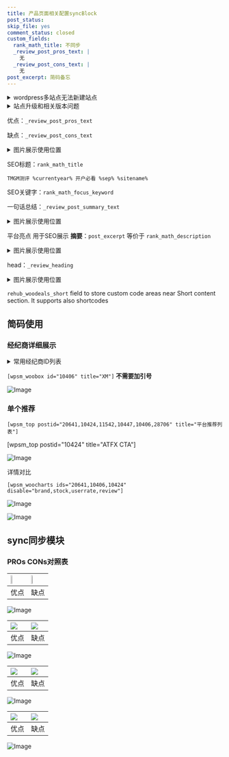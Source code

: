 ```yaml
---
title: 产品页面相关配置syncBlock
post_status: 
skip_file: yes
comment_status: closed
custom_fields:
  rank_math_title: 不同步
  _review_post_pros_text: |
    无
  _review_post_cons_text: |
    无
post_excerpt: 简码备忘
---
```

<details><summary>wordpress多站点无法新建站点</summary>

<li>和报错需要清理cookies一样的原因</li>
<li>wp-config.php里面<code>define( 'SUBDOMAIN_INSTALL', false );//子域名安装</code></li>
<li>新建子站点是用<code>define( 'SUBDOMAIN_INSTALL', true);//子域名安装</code> 完成以后，改成<code>false</code></li>
</details>

<details><summary>站点升级和相关版本问题</summary>

<p>wordpress：5.9.9
woocommerce：7.5.1
出现问题的地方：主题选项里面>><strong>Product layout >>compact style</strong></p>
<p>如何出现没有用过的字段 导致无法保存。先导出配置 然后进行修改，后面再次恢复即可。</p>
<p>出现部分字段无法显示时，需要返回默认布局后，对产品进行保存就好了。</p>
<p></p>
</details>

优点：`_review_post_pros_text`

缺点：`_review_post_cons_text`

<details><summary>图片展示使用位置</summary>

<img src="https://prod-files-secure.s3.us-west-2.amazonaws.com/39ed1227-6d7d-4570-be36-9ccd4a2c4241/f51d3d83-55d4-4bdf-9604-f37ec77ab556/Untitled.png?X-Amz-Algorithm=AWS4-HMAC-SHA256&X-Amz-Content-Sha256=UNSIGNED-PAYLOAD&X-Amz-Credential=ASIAZI2LB4663YV7KVSF%2F20251028%2Fus-west-2%2Fs3%2Faws4_request&X-Amz-Date=20251028T045524Z&X-Amz-Expires=3600&X-Amz-Security-Token=IQoJb3JpZ2luX2VjEP3%2F%2F%2F%2F%2F%2F%2F%2F%2F%2FwEaCXVzLXdlc3QtMiJGMEQCIEuH%2FORsO9jvlnsh7AotFekv0v6EKnk7b5BEzBSImw0mAiB5%2BvoxKDbkXBjxFPT1RqNOMxBVPvJYhgAtDaozvW1z2CqIBAi2%2F%2F%2F%2F%2F%2F%2F%2F%2F%2F8BEAAaDDYzNzQyMzE4MzgwNSIM6GwsachDgycL3orhKtwDHMB%2BSPt4dDteJ4FM23K2GD%2BuEAHsNMJeF1cGR8A0lSb5nGKf5cEwvhnBeDztKjmAFu4KMugbozGfEOwUAdOFDAil32ml87088YsZcuTbDrOYm%2Fd6kHKnltlmZYEnrSmcTaifxNvUCQs2jljzE%2BObwOJAWcfFWrXObfnDXLcDotBVtWmUGDACfHLYpo7vQxDRECXUnZytUF%2B8qKVRMi85J%2BAhBp%2B3m%2F22%2FO5P1uqFU3liQ9%2F%2BAsymJSvWPwvCLPQCd3RHg57pNskL3rohR9HuineMVcw06tl1DyvWVuGWn0J6RIRu36c2eGta1xhCXou1xLnb8gCGjQ8BhVdSGp%2FpbXr1tmPK1t91cQz5Zt3gq7%2FFjd9EC3XwcsMo1RLGLoSk%2F72Em4cYlCU7HQDTS3G64KPL8Y3BYKplNuwTnJtz7t7o%2FEyshxCHedGknZ1ddWKOwvBWK%2Fzah0xzAwIHY2VzV1IiPSkGfa%2FTea0CmUvLgePCWXXhELHft05ZtWPbDSsz4XLtXeWHdzasZTbUzFCMdKtKDZcI9gYwQFq22uuLEOUxVXIxevATIgql7gtH1XmoRmAoCZgWOqUr55rnz6ZeDFezSNnXK8UE2dNX81UejWaziPl2S%2B4vmrqGJ90wloyByAY6pgGGjYW5Hq2T%2Bv5igrFwMmYIP21ohDDvNVYn2NTM5WXaqKCL4cE9mAm9lYzYy%2FZz9jkdmhxun2z14aJafOol7axM23Q4jqaZvlXHeRttBfUgD1ifqOSD7GvCXw2kHCAbgNk3yAiFwAElNDzYmOX4ES0xWmDyXDZ8p%2F9l7ahAL93xH%2BmwbMibUm2OonW5bANGTMX3pp80LXW%2BUYFjQvSBAzJICFj40dJk&X-Amz-Signature=6d9e8d4e61ea7d9da2dfb1e747c36fc47a246abc6c96df20a606f458f2166efa&X-Amz-SignedHeaders=host&x-amz-checksum-mode=ENABLED&x-id=GetObject" alt="Image">
</details>

SEO标题：`rank_math_title`

`TMGM测评 %currentyear% 开户必看 %sep% %sitename%`

SEO关键字：`rank_math_focus_keyword`

一句话总结：`_review_post_summary_text`

<details><summary>图片展示使用位置</summary>

<img src="https://prod-files-secure.s3.us-west-2.amazonaws.com/39ed1227-6d7d-4570-be36-9ccd4a2c4241/4b96a922-296c-4f4e-8630-d1c870cbce01/Untitled.png?X-Amz-Algorithm=AWS4-HMAC-SHA256&X-Amz-Content-Sha256=UNSIGNED-PAYLOAD&X-Amz-Credential=ASIAZI2LB4663GR4DDR4%2F20251028%2Fus-west-2%2Fs3%2Faws4_request&X-Amz-Date=20251028T045525Z&X-Amz-Expires=3600&X-Amz-Security-Token=IQoJb3JpZ2luX2VjEP3%2F%2F%2F%2F%2F%2F%2F%2F%2F%2FwEaCXVzLXdlc3QtMiJHMEUCIF5IhptXpeLZx%2F8IlQYhzX2a7ZMcOljSSez0n6I5JfKuAiEA%2BhUZ1T1c0ZMhNjaKD%2B%2BmGmn0VoJgljSSbv9ZAT2vxX0qiAQItv%2F%2F%2F%2F%2F%2F%2F%2F%2F%2FARAAGgw2Mzc0MjMxODM4MDUiDAlqOcLMLq2gRQxa%2FircA7XqDii4LAttCwzoObbIi2jqDuWW1WwPv%2FSCq5LE5ZT5K5dZz3%2FKZXITRPwfBT0hd1%2B7FpwhmaD4pMUUx6hnrCl6NzyoMewbcxL%2FvOX%2BzMastlbcO6UtYWbsD4BevOfRw8JVJNFgTlI0crIGGqjaI5VU5YBh9m7M7OHawSy1JY6GHxnkNtlfFXrNXtbxTwkX7LJik63Iauu8qtkR9mHbGjaRnJNpUJK%2FbcbmHJA%2BHn2r4hh6oecugyWzbDGquMc7y1gPchN69zDdDI6njLNfnKeGH2kXAGblkk4Fi6b0KH1BY%2BLgON5ZO7ZKqJ1IBenjGJr4wzef6uX4i647z5gL0SCYVWYDhXIlxNFAEPOJBDmtMQfmjpgTPm3%2FnVktAJiSsu5%2BLfd%2FSk8XmQhBkE%2FW6zVgfx0qkXfRZNL9AbzOgiWRcopSkt0BinNfLwTHO44FPsr2h5I4O1Ms6TUNPolt4un91ZOa%2F4BioXTnVi6pq9tGfxmHfr7mQ1wQMR0ndA06Ql%2Fj693fsk1KhkE659ykig2PSkiQN%2BnbKn62vwjk0YIjYX9EV2clbzphYU7F2xVrub4mymJk22IHwdqB9kuvTtxyuf8TQhBSWlRTnoGd7skwmh8EDbNRQn7K2b1sMKGMgcgGOqUBf3ia8I9humaT0WuRCBIgY0gM0VS4fVbNrD2Ke5TsAganF02SdUrwPOoi%2B34Wkcgc8Fvk8QW0Aop5C4igyqE3mqGJ2CAq5k0JoIl5J8sq%2BdUFa9PuMWF2PYuVWB0aZiTUVQq86Zm8eHhNlf1GpYRO%2BaILKrvy7wmRqJjDbCyCDQbJlZNsrvArbcJZ%2BnYCbGJwNc3%2BjMUmArHGbGN5l9Z0qrxg8K5W&X-Amz-Signature=03c6333b5ed56d7c23d5f96e440dfd123126fbfab5939cedef14ba0dfd7f95cc&X-Amz-SignedHeaders=host&x-amz-checksum-mode=ENABLED&x-id=GetObject" alt="Image">
</details>

平台亮点 用于SEO展示 **摘要**：`post_excerpt`  等价于 `rank_math_description`

<details><summary>图片展示使用位置</summary>

<img src="https://prod-files-secure.s3.us-west-2.amazonaws.com/39ed1227-6d7d-4570-be36-9ccd4a2c4241/1ee11f63-b60a-4dfe-a7a7-d58ff23b5d88/Untitled.png?X-Amz-Algorithm=AWS4-HMAC-SHA256&X-Amz-Content-Sha256=UNSIGNED-PAYLOAD&X-Amz-Credential=ASIAZI2LB46635IWRX66%2F20251028%2Fus-west-2%2Fs3%2Faws4_request&X-Amz-Date=20251028T045526Z&X-Amz-Expires=3600&X-Amz-Security-Token=IQoJb3JpZ2luX2VjEP3%2F%2F%2F%2F%2F%2F%2F%2F%2F%2FwEaCXVzLXdlc3QtMiJHMEUCIHXV70Q70xdL31CRSsfhNxut1rpytKFfxGx4H9OIDp3OAiEAggrVPF%2BWAcQZHwJ32BDjEEV%2BHEAahpvKS9tAqEXU3QUqiAQItv%2F%2F%2F%2F%2F%2F%2F%2F%2F%2FARAAGgw2Mzc0MjMxODM4MDUiDJn%2FW5kKFXEMlN7HiyrcAytYyCxG0UcxouNHP%2FZrB5TfcMPlLFBLu6MkQYTekROXbhjYqTEU%2BDRdFqUAD722iM6fq%2B6xKRcGn%2BWG5JyNrMrdYFcC%2FkMyn5Z%2BPYyOhvuhkpSKo1nuZWKXBg8rXW565DpXAlJ3ebbtA9%2FWJqJCBiVroCkVQSlPAc3v7reJx1q2PvB48PZkDqPyTLcAStFXMXFaM3Dv9aP11u5%2B8OzFusXJuH9XURKpjILOtcesSMWf%2FdFgHVtulzUdm%2FUv7U2VPJm2EwwWrDnDH%2FyZaU5DQKfdEaESv9X72UkwjFF1GQih5vAzMOYiF%2Fp9q2hfsHRLbvoKZcvvvo4oahIF1fJ3FCKVgiMoopf%2BtXNzprC%2BAdIev33kSdAnX%2BnZr%2B1B%2Fo16q7kJgw9hXQS%2BPZEuUB%2FinWUGgJ426oWNF6TfGWcUBxw2O2BmmqFMcgGkburHuroz8hiASFdiZ3bD%2B3DyIlNkOBfrYW%2BOIGu6FYi%2Be9j5eq4CWYQ7aCqDtah7blt6ntWW1ff5s96VpXDMPHSjo8%2FE3zIzXtpWvlBSCN18esz%2F8Xe%2BdSXxgKx3aeDWSRMAPYyuC3QmVF1WwxGS6RQdG5lIsIBfkXdTNEEoJUNplmm1MhE7VlMUudEDUYgHm4ykMJ6MgcgGOqUBg0262gvHF8O%2BH3ypHVCRPV%2Bn7JI7JjpOqy3%2Fb7eRkwR5ds3yL2kiUx%2BK0L4GW0M06Pz4wxOaQbOExxyf99n%2B57kTmckCl18d%2FwtMWGxb1b0qyXha5H8rnfgqtnY8un1GaySszw1Tb3BweibzvRvqqIqvDVuauwilDgKcdKaKWE0361AKw6dLr2xyAiNgUxH%2Fy9cQzgAI%2BkSRJNWTMvKUgO2AtPfD&X-Amz-Signature=1965b554c614d755ba349e993d2cdde8019a5c0821aff9b48f3893e87972cba4&X-Amz-SignedHeaders=host&x-amz-checksum-mode=ENABLED&x-id=GetObject" alt="Image">
<img src="https://prod-files-secure.s3.us-west-2.amazonaws.com/39ed1227-6d7d-4570-be36-9ccd4a2c4241/ad4118b5-78d8-4fbe-801e-3b29b5d99c01/Untitled.png?X-Amz-Algorithm=AWS4-HMAC-SHA256&X-Amz-Content-Sha256=UNSIGNED-PAYLOAD&X-Amz-Credential=ASIAZI2LB46635IWRX66%2F20251028%2Fus-west-2%2Fs3%2Faws4_request&X-Amz-Date=20251028T045526Z&X-Amz-Expires=3600&X-Amz-Security-Token=IQoJb3JpZ2luX2VjEP3%2F%2F%2F%2F%2F%2F%2F%2F%2F%2FwEaCXVzLXdlc3QtMiJHMEUCIHXV70Q70xdL31CRSsfhNxut1rpytKFfxGx4H9OIDp3OAiEAggrVPF%2BWAcQZHwJ32BDjEEV%2BHEAahpvKS9tAqEXU3QUqiAQItv%2F%2F%2F%2F%2F%2F%2F%2F%2F%2FARAAGgw2Mzc0MjMxODM4MDUiDJn%2FW5kKFXEMlN7HiyrcAytYyCxG0UcxouNHP%2FZrB5TfcMPlLFBLu6MkQYTekROXbhjYqTEU%2BDRdFqUAD722iM6fq%2B6xKRcGn%2BWG5JyNrMrdYFcC%2FkMyn5Z%2BPYyOhvuhkpSKo1nuZWKXBg8rXW565DpXAlJ3ebbtA9%2FWJqJCBiVroCkVQSlPAc3v7reJx1q2PvB48PZkDqPyTLcAStFXMXFaM3Dv9aP11u5%2B8OzFusXJuH9XURKpjILOtcesSMWf%2FdFgHVtulzUdm%2FUv7U2VPJm2EwwWrDnDH%2FyZaU5DQKfdEaESv9X72UkwjFF1GQih5vAzMOYiF%2Fp9q2hfsHRLbvoKZcvvvo4oahIF1fJ3FCKVgiMoopf%2BtXNzprC%2BAdIev33kSdAnX%2BnZr%2B1B%2Fo16q7kJgw9hXQS%2BPZEuUB%2FinWUGgJ426oWNF6TfGWcUBxw2O2BmmqFMcgGkburHuroz8hiASFdiZ3bD%2B3DyIlNkOBfrYW%2BOIGu6FYi%2Be9j5eq4CWYQ7aCqDtah7blt6ntWW1ff5s96VpXDMPHSjo8%2FE3zIzXtpWvlBSCN18esz%2F8Xe%2BdSXxgKx3aeDWSRMAPYyuC3QmVF1WwxGS6RQdG5lIsIBfkXdTNEEoJUNplmm1MhE7VlMUudEDUYgHm4ykMJ6MgcgGOqUBg0262gvHF8O%2BH3ypHVCRPV%2Bn7JI7JjpOqy3%2Fb7eRkwR5ds3yL2kiUx%2BK0L4GW0M06Pz4wxOaQbOExxyf99n%2B57kTmckCl18d%2FwtMWGxb1b0qyXha5H8rnfgqtnY8un1GaySszw1Tb3BweibzvRvqqIqvDVuauwilDgKcdKaKWE0361AKw6dLr2xyAiNgUxH%2Fy9cQzgAI%2BkSRJNWTMvKUgO2AtPfD&X-Amz-Signature=ce3ac5af2d6e2ba73ed2eaa9ffb54df9525b12a882d94415ff44fc6a1cdec63f&X-Amz-SignedHeaders=host&x-amz-checksum-mode=ENABLED&x-id=GetObject" alt="Image">
<img src="https://prod-files-secure.s3.us-west-2.amazonaws.com/39ed1227-6d7d-4570-be36-9ccd4a2c4241/a38cf7c9-a79c-4b64-9e94-13589fe0758b/Untitled.png?X-Amz-Algorithm=AWS4-HMAC-SHA256&X-Amz-Content-Sha256=UNSIGNED-PAYLOAD&X-Amz-Credential=ASIAZI2LB46635IWRX66%2F20251028%2Fus-west-2%2Fs3%2Faws4_request&X-Amz-Date=20251028T045526Z&X-Amz-Expires=3600&X-Amz-Security-Token=IQoJb3JpZ2luX2VjEP3%2F%2F%2F%2F%2F%2F%2F%2F%2F%2FwEaCXVzLXdlc3QtMiJHMEUCIHXV70Q70xdL31CRSsfhNxut1rpytKFfxGx4H9OIDp3OAiEAggrVPF%2BWAcQZHwJ32BDjEEV%2BHEAahpvKS9tAqEXU3QUqiAQItv%2F%2F%2F%2F%2F%2F%2F%2F%2F%2FARAAGgw2Mzc0MjMxODM4MDUiDJn%2FW5kKFXEMlN7HiyrcAytYyCxG0UcxouNHP%2FZrB5TfcMPlLFBLu6MkQYTekROXbhjYqTEU%2BDRdFqUAD722iM6fq%2B6xKRcGn%2BWG5JyNrMrdYFcC%2FkMyn5Z%2BPYyOhvuhkpSKo1nuZWKXBg8rXW565DpXAlJ3ebbtA9%2FWJqJCBiVroCkVQSlPAc3v7reJx1q2PvB48PZkDqPyTLcAStFXMXFaM3Dv9aP11u5%2B8OzFusXJuH9XURKpjILOtcesSMWf%2FdFgHVtulzUdm%2FUv7U2VPJm2EwwWrDnDH%2FyZaU5DQKfdEaESv9X72UkwjFF1GQih5vAzMOYiF%2Fp9q2hfsHRLbvoKZcvvvo4oahIF1fJ3FCKVgiMoopf%2BtXNzprC%2BAdIev33kSdAnX%2BnZr%2B1B%2Fo16q7kJgw9hXQS%2BPZEuUB%2FinWUGgJ426oWNF6TfGWcUBxw2O2BmmqFMcgGkburHuroz8hiASFdiZ3bD%2B3DyIlNkOBfrYW%2BOIGu6FYi%2Be9j5eq4CWYQ7aCqDtah7blt6ntWW1ff5s96VpXDMPHSjo8%2FE3zIzXtpWvlBSCN18esz%2F8Xe%2BdSXxgKx3aeDWSRMAPYyuC3QmVF1WwxGS6RQdG5lIsIBfkXdTNEEoJUNplmm1MhE7VlMUudEDUYgHm4ykMJ6MgcgGOqUBg0262gvHF8O%2BH3ypHVCRPV%2Bn7JI7JjpOqy3%2Fb7eRkwR5ds3yL2kiUx%2BK0L4GW0M06Pz4wxOaQbOExxyf99n%2B57kTmckCl18d%2FwtMWGxb1b0qyXha5H8rnfgqtnY8un1GaySszw1Tb3BweibzvRvqqIqvDVuauwilDgKcdKaKWE0361AKw6dLr2xyAiNgUxH%2Fy9cQzgAI%2BkSRJNWTMvKUgO2AtPfD&X-Amz-Signature=23160ed645665d2217ab0564a84f6c59b8fdf07729568a97e9175ed8b78b27cd&X-Amz-SignedHeaders=host&x-amz-checksum-mode=ENABLED&x-id=GetObject" alt="Image">
<img src="https://prod-files-secure.s3.us-west-2.amazonaws.com/39ed1227-6d7d-4570-be36-9ccd4a2c4241/7da6fc1e-d2ac-42ae-8c75-cb5749aa18f6/Untitled.png?X-Amz-Algorithm=AWS4-HMAC-SHA256&X-Amz-Content-Sha256=UNSIGNED-PAYLOAD&X-Amz-Credential=ASIAZI2LB46635IWRX66%2F20251028%2Fus-west-2%2Fs3%2Faws4_request&X-Amz-Date=20251028T045526Z&X-Amz-Expires=3600&X-Amz-Security-Token=IQoJb3JpZ2luX2VjEP3%2F%2F%2F%2F%2F%2F%2F%2F%2F%2FwEaCXVzLXdlc3QtMiJHMEUCIHXV70Q70xdL31CRSsfhNxut1rpytKFfxGx4H9OIDp3OAiEAggrVPF%2BWAcQZHwJ32BDjEEV%2BHEAahpvKS9tAqEXU3QUqiAQItv%2F%2F%2F%2F%2F%2F%2F%2F%2F%2FARAAGgw2Mzc0MjMxODM4MDUiDJn%2FW5kKFXEMlN7HiyrcAytYyCxG0UcxouNHP%2FZrB5TfcMPlLFBLu6MkQYTekROXbhjYqTEU%2BDRdFqUAD722iM6fq%2B6xKRcGn%2BWG5JyNrMrdYFcC%2FkMyn5Z%2BPYyOhvuhkpSKo1nuZWKXBg8rXW565DpXAlJ3ebbtA9%2FWJqJCBiVroCkVQSlPAc3v7reJx1q2PvB48PZkDqPyTLcAStFXMXFaM3Dv9aP11u5%2B8OzFusXJuH9XURKpjILOtcesSMWf%2FdFgHVtulzUdm%2FUv7U2VPJm2EwwWrDnDH%2FyZaU5DQKfdEaESv9X72UkwjFF1GQih5vAzMOYiF%2Fp9q2hfsHRLbvoKZcvvvo4oahIF1fJ3FCKVgiMoopf%2BtXNzprC%2BAdIev33kSdAnX%2BnZr%2B1B%2Fo16q7kJgw9hXQS%2BPZEuUB%2FinWUGgJ426oWNF6TfGWcUBxw2O2BmmqFMcgGkburHuroz8hiASFdiZ3bD%2B3DyIlNkOBfrYW%2BOIGu6FYi%2Be9j5eq4CWYQ7aCqDtah7blt6ntWW1ff5s96VpXDMPHSjo8%2FE3zIzXtpWvlBSCN18esz%2F8Xe%2BdSXxgKx3aeDWSRMAPYyuC3QmVF1WwxGS6RQdG5lIsIBfkXdTNEEoJUNplmm1MhE7VlMUudEDUYgHm4ykMJ6MgcgGOqUBg0262gvHF8O%2BH3ypHVCRPV%2Bn7JI7JjpOqy3%2Fb7eRkwR5ds3yL2kiUx%2BK0L4GW0M06Pz4wxOaQbOExxyf99n%2B57kTmckCl18d%2FwtMWGxb1b0qyXha5H8rnfgqtnY8un1GaySszw1Tb3BweibzvRvqqIqvDVuauwilDgKcdKaKWE0361AKw6dLr2xyAiNgUxH%2Fy9cQzgAI%2BkSRJNWTMvKUgO2AtPfD&X-Amz-Signature=2069719d9edb00fb29c6f30561a1ce359d01f5b627608ff53382b66e785ee688&X-Amz-SignedHeaders=host&x-amz-checksum-mode=ENABLED&x-id=GetObject" alt="Image">
<img src="https://prod-files-secure.s3.us-west-2.amazonaws.com/39ed1227-6d7d-4570-be36-9ccd4a2c4241/7e97f40a-eaee-47f5-b2f9-475f96808fa7/Untitled.png?X-Amz-Algorithm=AWS4-HMAC-SHA256&X-Amz-Content-Sha256=UNSIGNED-PAYLOAD&X-Amz-Credential=ASIAZI2LB46635IWRX66%2F20251028%2Fus-west-2%2Fs3%2Faws4_request&X-Amz-Date=20251028T045526Z&X-Amz-Expires=3600&X-Amz-Security-Token=IQoJb3JpZ2luX2VjEP3%2F%2F%2F%2F%2F%2F%2F%2F%2F%2FwEaCXVzLXdlc3QtMiJHMEUCIHXV70Q70xdL31CRSsfhNxut1rpytKFfxGx4H9OIDp3OAiEAggrVPF%2BWAcQZHwJ32BDjEEV%2BHEAahpvKS9tAqEXU3QUqiAQItv%2F%2F%2F%2F%2F%2F%2F%2F%2F%2FARAAGgw2Mzc0MjMxODM4MDUiDJn%2FW5kKFXEMlN7HiyrcAytYyCxG0UcxouNHP%2FZrB5TfcMPlLFBLu6MkQYTekROXbhjYqTEU%2BDRdFqUAD722iM6fq%2B6xKRcGn%2BWG5JyNrMrdYFcC%2FkMyn5Z%2BPYyOhvuhkpSKo1nuZWKXBg8rXW565DpXAlJ3ebbtA9%2FWJqJCBiVroCkVQSlPAc3v7reJx1q2PvB48PZkDqPyTLcAStFXMXFaM3Dv9aP11u5%2B8OzFusXJuH9XURKpjILOtcesSMWf%2FdFgHVtulzUdm%2FUv7U2VPJm2EwwWrDnDH%2FyZaU5DQKfdEaESv9X72UkwjFF1GQih5vAzMOYiF%2Fp9q2hfsHRLbvoKZcvvvo4oahIF1fJ3FCKVgiMoopf%2BtXNzprC%2BAdIev33kSdAnX%2BnZr%2B1B%2Fo16q7kJgw9hXQS%2BPZEuUB%2FinWUGgJ426oWNF6TfGWcUBxw2O2BmmqFMcgGkburHuroz8hiASFdiZ3bD%2B3DyIlNkOBfrYW%2BOIGu6FYi%2Be9j5eq4CWYQ7aCqDtah7blt6ntWW1ff5s96VpXDMPHSjo8%2FE3zIzXtpWvlBSCN18esz%2F8Xe%2BdSXxgKx3aeDWSRMAPYyuC3QmVF1WwxGS6RQdG5lIsIBfkXdTNEEoJUNplmm1MhE7VlMUudEDUYgHm4ykMJ6MgcgGOqUBg0262gvHF8O%2BH3ypHVCRPV%2Bn7JI7JjpOqy3%2Fb7eRkwR5ds3yL2kiUx%2BK0L4GW0M06Pz4wxOaQbOExxyf99n%2B57kTmckCl18d%2FwtMWGxb1b0qyXha5H8rnfgqtnY8un1GaySszw1Tb3BweibzvRvqqIqvDVuauwilDgKcdKaKWE0361AKw6dLr2xyAiNgUxH%2Fy9cQzgAI%2BkSRJNWTMvKUgO2AtPfD&X-Amz-Signature=d52d0b7df54319218162326aad75072db76ac36e27be2e6985dc6b9d9eddd52f&X-Amz-SignedHeaders=host&x-amz-checksum-mode=ENABLED&x-id=GetObject" alt="Image">
</details>

head：`_review_heading`

<details><summary>图片展示使用位置</summary>

<img src="https://prod-files-secure.s3.us-west-2.amazonaws.com/39ed1227-6d7d-4570-be36-9ccd4a2c4241/3a4650ad-9887-415c-889a-edd51fa54f27/Untitled.png?X-Amz-Algorithm=AWS4-HMAC-SHA256&X-Amz-Content-Sha256=UNSIGNED-PAYLOAD&X-Amz-Credential=ASIAZI2LB4663CE7QUOL%2F20251028%2Fus-west-2%2Fs3%2Faws4_request&X-Amz-Date=20251028T045526Z&X-Amz-Expires=3600&X-Amz-Security-Token=IQoJb3JpZ2luX2VjEP3%2F%2F%2F%2F%2F%2F%2F%2F%2F%2FwEaCXVzLXdlc3QtMiJIMEYCIQDw%2B1m1Ats%2Fx7kGAYJyUa8s8jTsW6CbqeVj%2BmIBGpvizAIhAKUXgKvFprrAKkJuuUsu59BLaGd94JedGzGmjCI04rnMKogECLb%2F%2F%2F%2F%2F%2F%2F%2F%2F%2FwEQABoMNjM3NDIzMTgzODA1IgwpFzyqTFUjEjjRuZcq3AMdFE2ZMj7RTGldVOrhx9xCRcSNz3%2BhIc3FsqJoeLhGGYBEEHvxtjWJ3xDwVjZQo0S2yZC3Di793HvGISQ0cZvb7ufdgh4nIR9OTC9cDimmMejS4UB71iy4NIN7A7qqw0dc5KPnlbxGx6eXQyNMzoJ1Da4MG%2Fto2hn8Axx6chuE94KFUjoDpCQ3vDxwerRMhGS2fUK5PE8cHFwB%2BBLWe1vQKHS%2Ff4WTeK8tjo1Bunv%2FfqqbMOxgndcMtvFykzX8XMxVYNMqk%2BYpuvd%2FkFMdf0xm5KBm6G4l5LPI90b2NhGszNGzdUCWdf7aKaZHpZMLhC2N30Gn4jN2sLf7HPCuGmK61iD6E1Toiyas3ESPW2fz80naok22sjptKwIcnGmE9pdN3E8ZJ%2FLc6jvCkBoBh4E1Iotdp%2Fj4inC6nO7X45NFmlAW2Fj5sugZEBOVhZf1HN7AoByhSYh%2F6%2BEADke4Tg7E1Pi6hILu4HeQWiWRDaokuO%2B%2FQYcJz266UhIHBcIOIPnYqaKafPQMyP9nOBaok6XLrDi3bE3XqtcZEWmYWaGkvQoD50t7YWKmzl4bmU6O6wdKndY12GQO7OwYpiAXbiR%2BmMq9ym28J7%2Fvx2cxw3%2BPpzUqy%2B8b1QekeGuQvjCDjYHIBjqkAUPBevwWUOgFazNLdQiC2VvX3zOrTVqOJA%2Fw8Q5C6bEScN98ONhLvaLyaso%2FUqqCtZTdqirKciAfpBp9wzISuOUoVUw3ZYw71gVou%2BmIYvEc2Pv3c%2FUJoQ0SKBiOLxBKZ3UXanAm33KOodCcxMGVZJBDb5uqlxXe5dp%2BNmYu3Voie28cZfyWLBNbnISEewWzpfaFfPLWJhzNg1YV%2BYVcLq0QoYhx&X-Amz-Signature=37a644835b0af3f540d8a066cad180a869ea5fbad941053e868292c0a744800e&X-Amz-SignedHeaders=host&x-amz-checksum-mode=ENABLED&x-id=GetObject" alt="Image">
</details>

`rehub_woodeals_short`	field to store custom code areas near Short content section. It supports also shortcodes



## 简码使用

### 经纪商详细展示

<details><summary>常用经纪商ID列表</summary>

<pre><code class="php">嘉盛 ===> 20641  [wpsm_woobox id="20641" title="嘉盛"]
易信easymarkets ===> 11542  [wpsm_woobox id="11542" title="易信easymarkets"]
ATFX外汇 ===> 10424  [wpsm_woobox id="10424" title="ATFX"]
XM ===> 10406  [wpsm_woobox id="10406" title="XM"]
TMGM ===> 29622  [wpsm_woobox id="29622" title="TMGM"]
HYCM ===> 10447  [wpsm_woobox id="10447" title="HYCM"]
fpmarkets澳福外汇 ===> 20639  [wpsm_woobox id="20639" title="fpmarkets澳福外汇"]</code></pre>
</details>

`[wpsm_woobox id="10406" title="XM"]` **不需要加引号**

![Image](https://prod-files-secure.s3.us-west-2.amazonaws.com/39ed1227-6d7d-4570-be36-9ccd4a2c4241/4f898f9d-0fa7-4e43-acd3-ac6bc7be575a/Untitled.png?X-Amz-Algorithm=AWS4-HMAC-SHA256&X-Amz-Content-Sha256=UNSIGNED-PAYLOAD&X-Amz-Credential=ASIAZI2LB466U4HHNUKV%2F20251028%2Fus-west-2%2Fs3%2Faws4_request&X-Amz-Date=20251028T045518Z&X-Amz-Expires=3600&X-Amz-Security-Token=IQoJb3JpZ2luX2VjEP3%2F%2F%2F%2F%2F%2F%2F%2F%2F%2FwEaCXVzLXdlc3QtMiJHMEUCIQDGoT5Ie3xjPB%2FySQz%2BKFBztre2JqCogek60PIQCZOtYwIgd7rEo8k6KWC5Ay8xclRNXF9oWdeHK0%2B%2BIlBiUYiUFAcqiAQItv%2F%2F%2F%2F%2F%2F%2F%2F%2F%2FARAAGgw2Mzc0MjMxODM4MDUiDDQSLaduwoHXZdKtnyrcA1quRnjNAQKVloKhrj87RFfDAdYrMubnQJq4XWDf9yMzlcCUjBGvWvpb2ghYgoRbHscUB0ZYmlMN2QuSGbS1pzUYon90CP%2BMUZ4aUfscWwgkuzHQNqzc9MgtS7hclCkBRqXujEkj8PsImJf2flzygMzufUszot%2FekuGZBie6uwivNdSjdEOfL7H4dq7nmKVUq55yKXmLC0GveXPDYD0xh%2BP5tL5zTA7DNJg6F3f59DPJNvCEbjWbZ4fnGX%2FXcGjFgLGXD2hnLw9pHD24QiEM1F%2F33FB2AP9qF%2F1d%2FeXAt4koigEcjy7rFBVYLvx1XMnL2fn2vDYTH5gV4xQV6EJXVN8kDxr9O3Tlu1L1sGBVzP6EspHslKdCtDU57DUBA15eI2A0Qlmok9rvyyC4LY96eUq2nwQzUY1NloXWlUpTvIWUSKhFdhdvOOvzCY5Ljg2RhyDs42kkfcsvw4e7KWqwXYJxGA1v7wDxhRDcHW%2FeaLp4umqdDLa1dwYzSg4Ian6IRmND8%2FwkfuCg33gihnvdvhWsLcPy4U5Euc6YRY7XzEN7A79t0zqXwvwjffogaOpVJ3IGkeZH%2BZb%2FNh30Z6ymhGB%2B0ZvcXGUT6rcwr7Fi1r1%2Bhz4wB4r9ePSFsh4LMK2MgcgGOqUBjZTcLJoVeSpUigOFlyznPBfMj1EFMIix1zTu%2Fk6GXRveXBcGFAAmGaoKPAyxyFnRluqRKLvEia10M7gW5iPFg6pu%2FH%2BSwxUXspSfwNKPqCbqs5Xrm0G6v8yhcAToTkzy0z%2FDVYjAwOoObiNplyZMmINX%2BXTz5gIZN7soZhCeceS%2BM5GGIHvYFaYQteo4lp4VRydlwATG7J9yNQHGmzWoPlSacnyN&X-Amz-Signature=0cdfa6e9b9f939482cd31c08de1c06672302a3d692ea80c314ad0dfdf302a909&X-Amz-SignedHeaders=host&x-amz-checksum-mode=ENABLED&x-id=GetObject)

### 单个推荐
`[wpsm_top postid="20641,10424,11542,10447,10406,28706" title="平台推荐列表"]`

[wpsm_top postid="10424" title="ATFX CTA"]

![Image](https://prod-files-secure.s3.us-west-2.amazonaws.com/39ed1227-6d7d-4570-be36-9ccd4a2c4241/5ac620dc-51a8-48b6-b55d-91f47299193c/Untitled.png?X-Amz-Algorithm=AWS4-HMAC-SHA256&X-Amz-Content-Sha256=UNSIGNED-PAYLOAD&X-Amz-Credential=ASIAZI2LB466U4HHNUKV%2F20251028%2Fus-west-2%2Fs3%2Faws4_request&X-Amz-Date=20251028T045518Z&X-Amz-Expires=3600&X-Amz-Security-Token=IQoJb3JpZ2luX2VjEP3%2F%2F%2F%2F%2F%2F%2F%2F%2F%2FwEaCXVzLXdlc3QtMiJHMEUCIQDGoT5Ie3xjPB%2FySQz%2BKFBztre2JqCogek60PIQCZOtYwIgd7rEo8k6KWC5Ay8xclRNXF9oWdeHK0%2B%2BIlBiUYiUFAcqiAQItv%2F%2F%2F%2F%2F%2F%2F%2F%2F%2FARAAGgw2Mzc0MjMxODM4MDUiDDQSLaduwoHXZdKtnyrcA1quRnjNAQKVloKhrj87RFfDAdYrMubnQJq4XWDf9yMzlcCUjBGvWvpb2ghYgoRbHscUB0ZYmlMN2QuSGbS1pzUYon90CP%2BMUZ4aUfscWwgkuzHQNqzc9MgtS7hclCkBRqXujEkj8PsImJf2flzygMzufUszot%2FekuGZBie6uwivNdSjdEOfL7H4dq7nmKVUq55yKXmLC0GveXPDYD0xh%2BP5tL5zTA7DNJg6F3f59DPJNvCEbjWbZ4fnGX%2FXcGjFgLGXD2hnLw9pHD24QiEM1F%2F33FB2AP9qF%2F1d%2FeXAt4koigEcjy7rFBVYLvx1XMnL2fn2vDYTH5gV4xQV6EJXVN8kDxr9O3Tlu1L1sGBVzP6EspHslKdCtDU57DUBA15eI2A0Qlmok9rvyyC4LY96eUq2nwQzUY1NloXWlUpTvIWUSKhFdhdvOOvzCY5Ljg2RhyDs42kkfcsvw4e7KWqwXYJxGA1v7wDxhRDcHW%2FeaLp4umqdDLa1dwYzSg4Ian6IRmND8%2FwkfuCg33gihnvdvhWsLcPy4U5Euc6YRY7XzEN7A79t0zqXwvwjffogaOpVJ3IGkeZH%2BZb%2FNh30Z6ymhGB%2B0ZvcXGUT6rcwr7Fi1r1%2Bhz4wB4r9ePSFsh4LMK2MgcgGOqUBjZTcLJoVeSpUigOFlyznPBfMj1EFMIix1zTu%2Fk6GXRveXBcGFAAmGaoKPAyxyFnRluqRKLvEia10M7gW5iPFg6pu%2FH%2BSwxUXspSfwNKPqCbqs5Xrm0G6v8yhcAToTkzy0z%2FDVYjAwOoObiNplyZMmINX%2BXTz5gIZN7soZhCeceS%2BM5GGIHvYFaYQteo4lp4VRydlwATG7J9yNQHGmzWoPlSacnyN&X-Amz-Signature=0c2f44a29b8550d4367b5b1d96f13f80516a782ffe18111ffe5b262d704572de&X-Amz-SignedHeaders=host&x-amz-checksum-mode=ENABLED&x-id=GetObject)

详情对比

`[wpsm_woocharts ids="20641,10406,10424" disable="brand,stock,userrate,review"]`

![Image](https://prod-files-secure.s3.us-west-2.amazonaws.com/39ed1227-6d7d-4570-be36-9ccd4a2c4241/bf3ba45f-b9f3-4295-8aef-b4a495fd25f4/Untitled.png?X-Amz-Algorithm=AWS4-HMAC-SHA256&X-Amz-Content-Sha256=UNSIGNED-PAYLOAD&X-Amz-Credential=ASIAZI2LB466U4HHNUKV%2F20251028%2Fus-west-2%2Fs3%2Faws4_request&X-Amz-Date=20251028T045518Z&X-Amz-Expires=3600&X-Amz-Security-Token=IQoJb3JpZ2luX2VjEP3%2F%2F%2F%2F%2F%2F%2F%2F%2F%2FwEaCXVzLXdlc3QtMiJHMEUCIQDGoT5Ie3xjPB%2FySQz%2BKFBztre2JqCogek60PIQCZOtYwIgd7rEo8k6KWC5Ay8xclRNXF9oWdeHK0%2B%2BIlBiUYiUFAcqiAQItv%2F%2F%2F%2F%2F%2F%2F%2F%2F%2FARAAGgw2Mzc0MjMxODM4MDUiDDQSLaduwoHXZdKtnyrcA1quRnjNAQKVloKhrj87RFfDAdYrMubnQJq4XWDf9yMzlcCUjBGvWvpb2ghYgoRbHscUB0ZYmlMN2QuSGbS1pzUYon90CP%2BMUZ4aUfscWwgkuzHQNqzc9MgtS7hclCkBRqXujEkj8PsImJf2flzygMzufUszot%2FekuGZBie6uwivNdSjdEOfL7H4dq7nmKVUq55yKXmLC0GveXPDYD0xh%2BP5tL5zTA7DNJg6F3f59DPJNvCEbjWbZ4fnGX%2FXcGjFgLGXD2hnLw9pHD24QiEM1F%2F33FB2AP9qF%2F1d%2FeXAt4koigEcjy7rFBVYLvx1XMnL2fn2vDYTH5gV4xQV6EJXVN8kDxr9O3Tlu1L1sGBVzP6EspHslKdCtDU57DUBA15eI2A0Qlmok9rvyyC4LY96eUq2nwQzUY1NloXWlUpTvIWUSKhFdhdvOOvzCY5Ljg2RhyDs42kkfcsvw4e7KWqwXYJxGA1v7wDxhRDcHW%2FeaLp4umqdDLa1dwYzSg4Ian6IRmND8%2FwkfuCg33gihnvdvhWsLcPy4U5Euc6YRY7XzEN7A79t0zqXwvwjffogaOpVJ3IGkeZH%2BZb%2FNh30Z6ymhGB%2B0ZvcXGUT6rcwr7Fi1r1%2Bhz4wB4r9ePSFsh4LMK2MgcgGOqUBjZTcLJoVeSpUigOFlyznPBfMj1EFMIix1zTu%2Fk6GXRveXBcGFAAmGaoKPAyxyFnRluqRKLvEia10M7gW5iPFg6pu%2FH%2BSwxUXspSfwNKPqCbqs5Xrm0G6v8yhcAToTkzy0z%2FDVYjAwOoObiNplyZMmINX%2BXTz5gIZN7soZhCeceS%2BM5GGIHvYFaYQteo4lp4VRydlwATG7J9yNQHGmzWoPlSacnyN&X-Amz-Signature=917ecc077e1a81ef092fe20dc3976161fa2403084bd6096068ecdf3c8481a970&X-Amz-SignedHeaders=host&x-amz-checksum-mode=ENABLED&x-id=GetObject)

![Image](https://prod-files-secure.s3.us-west-2.amazonaws.com/39ed1227-6d7d-4570-be36-9ccd4a2c4241/30bc56ef-f383-4b48-9768-2ebc9e436ec0/Untitled.png?X-Amz-Algorithm=AWS4-HMAC-SHA256&X-Amz-Content-Sha256=UNSIGNED-PAYLOAD&X-Amz-Credential=ASIAZI2LB466U4HHNUKV%2F20251028%2Fus-west-2%2Fs3%2Faws4_request&X-Amz-Date=20251028T045518Z&X-Amz-Expires=3600&X-Amz-Security-Token=IQoJb3JpZ2luX2VjEP3%2F%2F%2F%2F%2F%2F%2F%2F%2F%2FwEaCXVzLXdlc3QtMiJHMEUCIQDGoT5Ie3xjPB%2FySQz%2BKFBztre2JqCogek60PIQCZOtYwIgd7rEo8k6KWC5Ay8xclRNXF9oWdeHK0%2B%2BIlBiUYiUFAcqiAQItv%2F%2F%2F%2F%2F%2F%2F%2F%2F%2FARAAGgw2Mzc0MjMxODM4MDUiDDQSLaduwoHXZdKtnyrcA1quRnjNAQKVloKhrj87RFfDAdYrMubnQJq4XWDf9yMzlcCUjBGvWvpb2ghYgoRbHscUB0ZYmlMN2QuSGbS1pzUYon90CP%2BMUZ4aUfscWwgkuzHQNqzc9MgtS7hclCkBRqXujEkj8PsImJf2flzygMzufUszot%2FekuGZBie6uwivNdSjdEOfL7H4dq7nmKVUq55yKXmLC0GveXPDYD0xh%2BP5tL5zTA7DNJg6F3f59DPJNvCEbjWbZ4fnGX%2FXcGjFgLGXD2hnLw9pHD24QiEM1F%2F33FB2AP9qF%2F1d%2FeXAt4koigEcjy7rFBVYLvx1XMnL2fn2vDYTH5gV4xQV6EJXVN8kDxr9O3Tlu1L1sGBVzP6EspHslKdCtDU57DUBA15eI2A0Qlmok9rvyyC4LY96eUq2nwQzUY1NloXWlUpTvIWUSKhFdhdvOOvzCY5Ljg2RhyDs42kkfcsvw4e7KWqwXYJxGA1v7wDxhRDcHW%2FeaLp4umqdDLa1dwYzSg4Ian6IRmND8%2FwkfuCg33gihnvdvhWsLcPy4U5Euc6YRY7XzEN7A79t0zqXwvwjffogaOpVJ3IGkeZH%2BZb%2FNh30Z6ymhGB%2B0ZvcXGUT6rcwr7Fi1r1%2Bhz4wB4r9ePSFsh4LMK2MgcgGOqUBjZTcLJoVeSpUigOFlyznPBfMj1EFMIix1zTu%2Fk6GXRveXBcGFAAmGaoKPAyxyFnRluqRKLvEia10M7gW5iPFg6pu%2FH%2BSwxUXspSfwNKPqCbqs5Xrm0G6v8yhcAToTkzy0z%2FDVYjAwOoObiNplyZMmINX%2BXTz5gIZN7soZhCeceS%2BM5GGIHvYFaYQteo4lp4VRydlwATG7J9yNQHGmzWoPlSacnyN&X-Amz-Signature=786f56a233ebea985cd88f40ae936132dd34d06f7e5e7c0543061a94f9cf0761&X-Amz-SignedHeaders=host&x-amz-checksum-mode=ENABLED&x-id=GetObject)

## sync同步模块

### PROs CONs对照表

| <img src="https://cdn.ifttt.fun/gh/jarlin8/OSS@main/icons/customize/pros.svg" height="auto" width="37.3%"> | <img src="https://cdn.ifttt.fun/gh/jarlin8/OSS@main/icons/customize/cons.svg" height="auto" width="28.8%"> |
| :--- | :--- |
| 优点 | 缺点 |

![Image](https://prod-files-secure.s3.us-west-2.amazonaws.com/39ed1227-6d7d-4570-be36-9ccd4a2c4241/8742b755-dfb5-4004-9a5f-d6e561664bd8/Untitled.png?X-Amz-Algorithm=AWS4-HMAC-SHA256&X-Amz-Content-Sha256=UNSIGNED-PAYLOAD&X-Amz-Credential=ASIAZI2LB466U4HHNUKV%2F20251028%2Fus-west-2%2Fs3%2Faws4_request&X-Amz-Date=20251028T045518Z&X-Amz-Expires=3600&X-Amz-Security-Token=IQoJb3JpZ2luX2VjEP3%2F%2F%2F%2F%2F%2F%2F%2F%2F%2FwEaCXVzLXdlc3QtMiJHMEUCIQDGoT5Ie3xjPB%2FySQz%2BKFBztre2JqCogek60PIQCZOtYwIgd7rEo8k6KWC5Ay8xclRNXF9oWdeHK0%2B%2BIlBiUYiUFAcqiAQItv%2F%2F%2F%2F%2F%2F%2F%2F%2F%2FARAAGgw2Mzc0MjMxODM4MDUiDDQSLaduwoHXZdKtnyrcA1quRnjNAQKVloKhrj87RFfDAdYrMubnQJq4XWDf9yMzlcCUjBGvWvpb2ghYgoRbHscUB0ZYmlMN2QuSGbS1pzUYon90CP%2BMUZ4aUfscWwgkuzHQNqzc9MgtS7hclCkBRqXujEkj8PsImJf2flzygMzufUszot%2FekuGZBie6uwivNdSjdEOfL7H4dq7nmKVUq55yKXmLC0GveXPDYD0xh%2BP5tL5zTA7DNJg6F3f59DPJNvCEbjWbZ4fnGX%2FXcGjFgLGXD2hnLw9pHD24QiEM1F%2F33FB2AP9qF%2F1d%2FeXAt4koigEcjy7rFBVYLvx1XMnL2fn2vDYTH5gV4xQV6EJXVN8kDxr9O3Tlu1L1sGBVzP6EspHslKdCtDU57DUBA15eI2A0Qlmok9rvyyC4LY96eUq2nwQzUY1NloXWlUpTvIWUSKhFdhdvOOvzCY5Ljg2RhyDs42kkfcsvw4e7KWqwXYJxGA1v7wDxhRDcHW%2FeaLp4umqdDLa1dwYzSg4Ian6IRmND8%2FwkfuCg33gihnvdvhWsLcPy4U5Euc6YRY7XzEN7A79t0zqXwvwjffogaOpVJ3IGkeZH%2BZb%2FNh30Z6ymhGB%2B0ZvcXGUT6rcwr7Fi1r1%2Bhz4wB4r9ePSFsh4LMK2MgcgGOqUBjZTcLJoVeSpUigOFlyznPBfMj1EFMIix1zTu%2Fk6GXRveXBcGFAAmGaoKPAyxyFnRluqRKLvEia10M7gW5iPFg6pu%2FH%2BSwxUXspSfwNKPqCbqs5Xrm0G6v8yhcAToTkzy0z%2FDVYjAwOoObiNplyZMmINX%2BXTz5gIZN7soZhCeceS%2BM5GGIHvYFaYQteo4lp4VRydlwATG7J9yNQHGmzWoPlSacnyN&X-Amz-Signature=ce899086f1f58fa94a165c0a8542e47195561445df1d57b0d94ff5443597666e&X-Amz-SignedHeaders=host&x-amz-checksum-mode=ENABLED&x-id=GetObject)

| <img src="https://cdn.ifttt.fun/gh/jarlin8/OSS@main/icons/customize/pros1.svg" height="auto"> | <img src="https://cdn.ifttt.fun/gh/jarlin8/OSS@main/icons/customize/cons1.svg" height="auto"> |
| :--- | :--- |
| 优点 | 缺点 |

![Image](https://prod-files-secure.s3.us-west-2.amazonaws.com/39ed1227-6d7d-4570-be36-9ccd4a2c4241/806358f8-c9c4-4e17-bb35-c6c76a5397a5/Untitled.png?X-Amz-Algorithm=AWS4-HMAC-SHA256&X-Amz-Content-Sha256=UNSIGNED-PAYLOAD&X-Amz-Credential=ASIAZI2LB466U4HHNUKV%2F20251028%2Fus-west-2%2Fs3%2Faws4_request&X-Amz-Date=20251028T045518Z&X-Amz-Expires=3600&X-Amz-Security-Token=IQoJb3JpZ2luX2VjEP3%2F%2F%2F%2F%2F%2F%2F%2F%2F%2FwEaCXVzLXdlc3QtMiJHMEUCIQDGoT5Ie3xjPB%2FySQz%2BKFBztre2JqCogek60PIQCZOtYwIgd7rEo8k6KWC5Ay8xclRNXF9oWdeHK0%2B%2BIlBiUYiUFAcqiAQItv%2F%2F%2F%2F%2F%2F%2F%2F%2F%2FARAAGgw2Mzc0MjMxODM4MDUiDDQSLaduwoHXZdKtnyrcA1quRnjNAQKVloKhrj87RFfDAdYrMubnQJq4XWDf9yMzlcCUjBGvWvpb2ghYgoRbHscUB0ZYmlMN2QuSGbS1pzUYon90CP%2BMUZ4aUfscWwgkuzHQNqzc9MgtS7hclCkBRqXujEkj8PsImJf2flzygMzufUszot%2FekuGZBie6uwivNdSjdEOfL7H4dq7nmKVUq55yKXmLC0GveXPDYD0xh%2BP5tL5zTA7DNJg6F3f59DPJNvCEbjWbZ4fnGX%2FXcGjFgLGXD2hnLw9pHD24QiEM1F%2F33FB2AP9qF%2F1d%2FeXAt4koigEcjy7rFBVYLvx1XMnL2fn2vDYTH5gV4xQV6EJXVN8kDxr9O3Tlu1L1sGBVzP6EspHslKdCtDU57DUBA15eI2A0Qlmok9rvyyC4LY96eUq2nwQzUY1NloXWlUpTvIWUSKhFdhdvOOvzCY5Ljg2RhyDs42kkfcsvw4e7KWqwXYJxGA1v7wDxhRDcHW%2FeaLp4umqdDLa1dwYzSg4Ian6IRmND8%2FwkfuCg33gihnvdvhWsLcPy4U5Euc6YRY7XzEN7A79t0zqXwvwjffogaOpVJ3IGkeZH%2BZb%2FNh30Z6ymhGB%2B0ZvcXGUT6rcwr7Fi1r1%2Bhz4wB4r9ePSFsh4LMK2MgcgGOqUBjZTcLJoVeSpUigOFlyznPBfMj1EFMIix1zTu%2Fk6GXRveXBcGFAAmGaoKPAyxyFnRluqRKLvEia10M7gW5iPFg6pu%2FH%2BSwxUXspSfwNKPqCbqs5Xrm0G6v8yhcAToTkzy0z%2FDVYjAwOoObiNplyZMmINX%2BXTz5gIZN7soZhCeceS%2BM5GGIHvYFaYQteo4lp4VRydlwATG7J9yNQHGmzWoPlSacnyN&X-Amz-Signature=789cd084f459b44cb9bd345c89f9da3dd6898acbb3be7177c9f1d5e37f43dd1b&X-Amz-SignedHeaders=host&x-amz-checksum-mode=ENABLED&x-id=GetObject)

| <img src="https://cdn.ifttt.fun/gh/jarlin8/OSS@main/icons/customize/pros2.svg" height="auto"> | <img src="https://cdn.ifttt.fun/gh/jarlin8/OSS@main/icons/customize/cons2.svg" height="auto"> |
| :--- | :--- |
| 优点 | 缺点 |

![Image](https://prod-files-secure.s3.us-west-2.amazonaws.com/39ed1227-6d7d-4570-be36-9ccd4a2c4241/a9245ec9-70dd-4005-b534-0d54315fc5f3/Untitled.png?X-Amz-Algorithm=AWS4-HMAC-SHA256&X-Amz-Content-Sha256=UNSIGNED-PAYLOAD&X-Amz-Credential=ASIAZI2LB466U4HHNUKV%2F20251028%2Fus-west-2%2Fs3%2Faws4_request&X-Amz-Date=20251028T045518Z&X-Amz-Expires=3600&X-Amz-Security-Token=IQoJb3JpZ2luX2VjEP3%2F%2F%2F%2F%2F%2F%2F%2F%2F%2FwEaCXVzLXdlc3QtMiJHMEUCIQDGoT5Ie3xjPB%2FySQz%2BKFBztre2JqCogek60PIQCZOtYwIgd7rEo8k6KWC5Ay8xclRNXF9oWdeHK0%2B%2BIlBiUYiUFAcqiAQItv%2F%2F%2F%2F%2F%2F%2F%2F%2F%2FARAAGgw2Mzc0MjMxODM4MDUiDDQSLaduwoHXZdKtnyrcA1quRnjNAQKVloKhrj87RFfDAdYrMubnQJq4XWDf9yMzlcCUjBGvWvpb2ghYgoRbHscUB0ZYmlMN2QuSGbS1pzUYon90CP%2BMUZ4aUfscWwgkuzHQNqzc9MgtS7hclCkBRqXujEkj8PsImJf2flzygMzufUszot%2FekuGZBie6uwivNdSjdEOfL7H4dq7nmKVUq55yKXmLC0GveXPDYD0xh%2BP5tL5zTA7DNJg6F3f59DPJNvCEbjWbZ4fnGX%2FXcGjFgLGXD2hnLw9pHD24QiEM1F%2F33FB2AP9qF%2F1d%2FeXAt4koigEcjy7rFBVYLvx1XMnL2fn2vDYTH5gV4xQV6EJXVN8kDxr9O3Tlu1L1sGBVzP6EspHslKdCtDU57DUBA15eI2A0Qlmok9rvyyC4LY96eUq2nwQzUY1NloXWlUpTvIWUSKhFdhdvOOvzCY5Ljg2RhyDs42kkfcsvw4e7KWqwXYJxGA1v7wDxhRDcHW%2FeaLp4umqdDLa1dwYzSg4Ian6IRmND8%2FwkfuCg33gihnvdvhWsLcPy4U5Euc6YRY7XzEN7A79t0zqXwvwjffogaOpVJ3IGkeZH%2BZb%2FNh30Z6ymhGB%2B0ZvcXGUT6rcwr7Fi1r1%2Bhz4wB4r9ePSFsh4LMK2MgcgGOqUBjZTcLJoVeSpUigOFlyznPBfMj1EFMIix1zTu%2Fk6GXRveXBcGFAAmGaoKPAyxyFnRluqRKLvEia10M7gW5iPFg6pu%2FH%2BSwxUXspSfwNKPqCbqs5Xrm0G6v8yhcAToTkzy0z%2FDVYjAwOoObiNplyZMmINX%2BXTz5gIZN7soZhCeceS%2BM5GGIHvYFaYQteo4lp4VRydlwATG7J9yNQHGmzWoPlSacnyN&X-Amz-Signature=2ce8aa817bdea5d7b2c6e919f43871309fa245f2d3dae821c9c2b6ad4b5e946e&X-Amz-SignedHeaders=host&x-amz-checksum-mode=ENABLED&x-id=GetObject)

| <img src="https://cdn.ifttt.fun/gh/jarlin8/OSS@main/icons/customize/pros3.svg" height="auto"> | <img src="https://cdn.ifttt.fun/gh/jarlin8/OSS@main/icons/customize/cons3.svg" height="auto"> |
| :--- | :--- |
| 优点 | 缺点 |

![Image](https://prod-files-secure.s3.us-west-2.amazonaws.com/39ed1227-6d7d-4570-be36-9ccd4a2c4241/e1e580a2-2e5c-4780-9ff4-19c318fc2284/Untitled.png?X-Amz-Algorithm=AWS4-HMAC-SHA256&X-Amz-Content-Sha256=UNSIGNED-PAYLOAD&X-Amz-Credential=ASIAZI2LB466U4HHNUKV%2F20251028%2Fus-west-2%2Fs3%2Faws4_request&X-Amz-Date=20251028T045518Z&X-Amz-Expires=3600&X-Amz-Security-Token=IQoJb3JpZ2luX2VjEP3%2F%2F%2F%2F%2F%2F%2F%2F%2F%2FwEaCXVzLXdlc3QtMiJHMEUCIQDGoT5Ie3xjPB%2FySQz%2BKFBztre2JqCogek60PIQCZOtYwIgd7rEo8k6KWC5Ay8xclRNXF9oWdeHK0%2B%2BIlBiUYiUFAcqiAQItv%2F%2F%2F%2F%2F%2F%2F%2F%2F%2FARAAGgw2Mzc0MjMxODM4MDUiDDQSLaduwoHXZdKtnyrcA1quRnjNAQKVloKhrj87RFfDAdYrMubnQJq4XWDf9yMzlcCUjBGvWvpb2ghYgoRbHscUB0ZYmlMN2QuSGbS1pzUYon90CP%2BMUZ4aUfscWwgkuzHQNqzc9MgtS7hclCkBRqXujEkj8PsImJf2flzygMzufUszot%2FekuGZBie6uwivNdSjdEOfL7H4dq7nmKVUq55yKXmLC0GveXPDYD0xh%2BP5tL5zTA7DNJg6F3f59DPJNvCEbjWbZ4fnGX%2FXcGjFgLGXD2hnLw9pHD24QiEM1F%2F33FB2AP9qF%2F1d%2FeXAt4koigEcjy7rFBVYLvx1XMnL2fn2vDYTH5gV4xQV6EJXVN8kDxr9O3Tlu1L1sGBVzP6EspHslKdCtDU57DUBA15eI2A0Qlmok9rvyyC4LY96eUq2nwQzUY1NloXWlUpTvIWUSKhFdhdvOOvzCY5Ljg2RhyDs42kkfcsvw4e7KWqwXYJxGA1v7wDxhRDcHW%2FeaLp4umqdDLa1dwYzSg4Ian6IRmND8%2FwkfuCg33gihnvdvhWsLcPy4U5Euc6YRY7XzEN7A79t0zqXwvwjffogaOpVJ3IGkeZH%2BZb%2FNh30Z6ymhGB%2B0ZvcXGUT6rcwr7Fi1r1%2Bhz4wB4r9ePSFsh4LMK2MgcgGOqUBjZTcLJoVeSpUigOFlyznPBfMj1EFMIix1zTu%2Fk6GXRveXBcGFAAmGaoKPAyxyFnRluqRKLvEia10M7gW5iPFg6pu%2FH%2BSwxUXspSfwNKPqCbqs5Xrm0G6v8yhcAToTkzy0z%2FDVYjAwOoObiNplyZMmINX%2BXTz5gIZN7soZhCeceS%2BM5GGIHvYFaYQteo4lp4VRydlwATG7J9yNQHGmzWoPlSacnyN&X-Amz-Signature=2f1460b6e92bd7077e8b0bbee940c89d936951e7f3b4c21add56188b082ee994&X-Amz-SignedHeaders=host&x-amz-checksum-mode=ENABLED&x-id=GetObject)